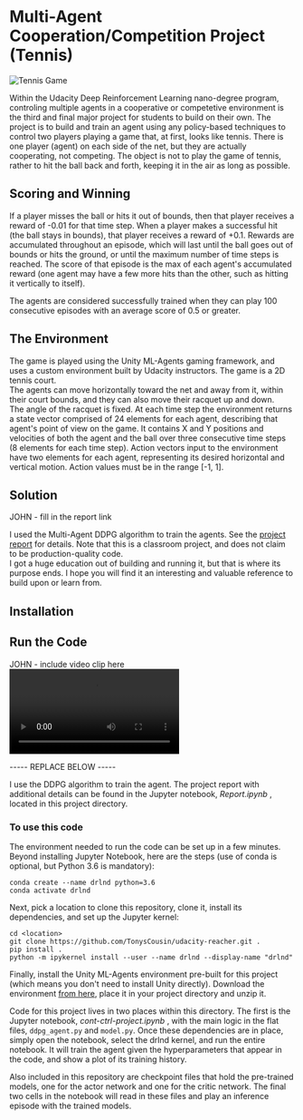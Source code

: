 # Multi-Agent Cooperation/Competition Project (Tennis)

![Tennis Game](Tennis_screenshot.png)

Within the Udacity Deep Reinforcement Learning nano-degree program, controling multiple agents in a cooperative or
competetive environment is the third and final major
project for students to build on their own.  The project is to build and train an agent using any policy-based techniques
to control two players playing a game that, at first, looks like tennis.  There is one player (agent) on each side
of the net, but they are actually cooperating, not competing.  The object is not to play the game of tennis, rather to
hit the ball back and forth, keeping it in the air as long as possible.  

## Scoring and Winning

If a player misses the ball or hits it
out of bounds, then that player receives a reward of -0.01 for that time step.  When a player makes a successful hit
(the ball stays in bounds), that player receives a reward of +0.1.  Rewards are accumulated throughout an episode,
which will last until the ball goes out of bounds or hits the ground, or until the maximum number of time steps is 
reached.  The score of that episode is the max of each agent's accumulated reward (one agent may have a few more hits
than the other, such as hitting it vertically to itself).

The agents are considered successfully trained when they can play 100 consecutive episodes with an average score of 0.5 or greater.

## The Environment

The game is played using the Unity ML-Agents gaming framework, and uses a custom environment built by Udacity instructors.  The game is a 2D tennis court.  
The agents can move horizontally toward the net and away from it, within their court bounds, and they can also move their racquet up and down.  
The angle of the racquet is fixed.
At each time step the environment returns a state vector comprised of 24 elements for each agent, describing that agent's point of view on the game.  It contains X and Y positions and velocities of both the agent and the ball over three consecutive time steps (8 elements for each time step).
Action vectors input to the environment have two elements for each agent, representing its desired horizontal and vertical motion.
Action values must be in the range [-1, 1].

## Solution
JOHN - fill in the report link

I used the Multi-Agent DDPG algorithm to train the agents.  See the [project report](XXX) for details.
Note that this is a classroom project, and does not claim to be production-quality code.  
I got a huge education out of building and running it, but that is where its purpose ends.
I hope you will find it an interesting and valuable reference to build upon or learn from.

## Installation


## Run the Code
JOHN - include video clip here
![video](docs/kazam2.mp4)

----- REPLACE BELOW -----

I use the DDPG algorithm to train the agent.  The project report with additional details can be found in the Jupyter notebook, _Report.ipynb_ , located in this project directory.

### To use this code

The environment needed to run the code can be set up in a few minutes.  Beyond installing Jupyter Notebook, here are the steps
(use of conda is optional, but Python 3.6 is mandatory):
```
conda create --name drlnd python=3.6
conda activate drlnd
```

Next, pick a location to clone this repository, clone it, install its dependencies, and set up the Jupyter kernel:
```
cd <location>
git clone https://github.com/TonysCousin/udacity-reacher.git .
pip install .
python -m ipykernel install --user --name drlnd --display-name "drlnd"
```
 
Finally, install the Unity ML-Agents environment pre-built for this project (which means you don't need to install Unity directly).
Download the environment [from here](https://s3-us-west-1.amazonaws.com/udacity-drlnd/P2/Reacher/one_agent/Reacher_Linux.zip),
place it in your project directory and unzip it.

Code for this project lives in two places within this directory.  The first is the Jupyter notebook,
_cont-ctrl-project.ipynb_ , with the main logic in the flat files, `ddpg_agent.py` and `model.py`.
Once these dependencies are in place, simply open the notebook, select the drlnd kernel, and
run the entire notebook.  It will train the agent given the hyperparameters that appear in the code, and
show a plot of its training history.

Also included in this repository are checkpoint files that hold the pre-trained models, one for the actor network
and one for the critic network.  The final two cells in the notebook will read in these files and play an inference
episode with the trained models.

